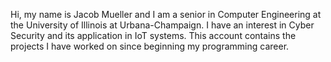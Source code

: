 Hi, my name is Jacob Mueller and I am a senior in Computer Engineering at the University of Illinois at Urbana-Champaign. I have an interest in Cyber Security and its application 
in IoT systems. This account contains the projects I have worked on since beginning my programming career. 
